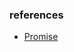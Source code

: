 ### references

- [Promise](https://developer.mozilla.org/ko/docs/Web/JavaScript/Reference/Global_Objects/Promise)
